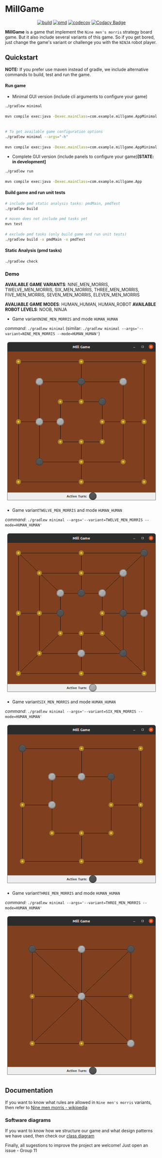  # MillGame
 
 <!-- someone can help me to align these badges to the center! I'm so bad in html -->
<div style="text-align: center;margin-left:auto;margin-right:auto;width:500px">  
  
  
[![build](https://github.com/Billy-freespace/MillGame/actions/workflows/build.yml/badge.svg?branch=main)](https://github.com/Billy-freespace/MillGame/actions/workflows/build.yml)
[![pmd](https://github.com/Billy-freespace/MillGame/actions/workflows/pmd.yml/badge.svg?branch=test)](https://github.com/Billy-freespace/MillGame/actions/workflows/pmd.yml)
[![codecov](https://codecov.io/gh/Billy-freespace/MillGame/branch/main/graph/badge.svg?token=NJZOQUKC0T)](https://codecov.io/gh/Billy-freespace/MillGame)
[![Codacy Badge](https://app.codacy.com/project/badge/Grade/5043d99956d040769cba06312dff0cd0)](https://www.codacy.com/gh/Billy-freespace/MillGame/dashboard?utm_source=github.com&amp;utm_medium=referral&amp;utm_content=Billy-freespace/MillGame&amp;utm_campaign=Badge_Grade)
  

</div>


**MillGame** is a game that implement the `Nine men's morris` strategy board game. But it also include several variants of this game. So if you get bored, just change the game's variant or challenge you with the `NINJA` robot player.

## Quickstart
**NOTE:** If you prefer use maven instead of gradle, we include alternative commands to build, test and run the game.

#### Run game
* Minimal GUI version (include cli arguments to configure your game)
```bash
./gradlew minimal

mvn compile exec:java -Dexec.mainClass=com.example.millgame.AppMinimal


# To get available game configuration options
./gradlew minimal --args="-h"

mvn compile exec:java -Dexec.mainClass=com.example.millgame.AppMinimal -Dexec.args=-h
```
* Complete GUI version (include panels to configure your game)**[STATE: in development]**
```bash
./gradlew run

mvn compile exec:java -Dexec.mainClass=com.example.millgame.App
```

#### Build game and run unit tests
```bash
# include pmd static analysis tasks: pmdMain, pmdTest
./gradlew build

# maven does not include pmd tasks yet
mvn test

# exclude pmd tasks (only build game and run unit tests)
./gradlew build -x pmdMain -x pmdTest
```

#### Static Analysis (pmd tasks)
```bash
./gradlew check
```

### Demo

**AVAILABLE GAME VARIANTS**: NINE_MEN_MORRIS, TWELVE_MEN_MORRIS, SIX_MEN_MORRIS, THREE_MEN_MORRIS, FIVE_MEN_MORRIS, SEVEN_MEN_MORRIS, ELEVEN_MEN_MORRIS

**AVALIABLE GAME MODES**: HUMAN_HUMAN, HUMAN_ROBOT
**AVAILABLE ROBOT LEVELS**: NOOB, NINJA


* Game variant`NINE_MEN_MORRIS` and mode `HUMAN_HUMAN`

*command*: `./gradlew minimal` (similar: `./gradlew minimal --args='--variant=NINE_MEN_MORRIS --mode=HUMAN_HUMAN'`)

![nine-men-morris](demo/nine-men-morris-board.png)

* Game variant`TWELVE_MEN_MORRIS` and mode `HUMAN_HUMAN`

*command*: `./gradlew minimal --args='--variant=TWELVE_MEN_MORRIS --mode=HUMAN_HUMAN'`

![twelve-men-morris](demo/twelve-men-morris-board.png)

* Game variant`SIX_MEN_MORRIS` and mode `HUMAN_HUMAN`

*command*: `./gradlew minimal --args='--variant=SIX_MEN_MORRIS --mode=HUMAN_HUMAN'`

![six-men-morris](demo/six-men-morris-board.png)

* Game variant`THREE_MEN_MORRIS` and mode `HUMAN_HUMAN`

*command*: `./gradlew minimal --args='--variant=THREE_MEN_MORRIS --mode=HUMAN_HUMAN'`

![six-men-morris](demo/three-men-morris-board.png)


## Documentation

If you want to know what rules are allowed in `Nine men's morris` variants, then refer to [Nine men morris - wikipedia](https://en.wikipedia.org/wiki/Nine_men%27s_morris)

### Software diagrams
If you want to know how we structure our game and what design patterns we have used, then check our [class diagram](https://drive.google.com/file/d/1n-DbAE6KlZCJpNmzb_OeIX2zQQ1GxHFz/view?usp=sharing)


Finally, all sugestions to improve the project are welcome! Just open an issue - Group 11
